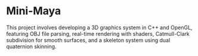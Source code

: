 # Mini-Maya
This project involves developing a 3D graphics system in C++ and OpenGL, featuring OBJ file parsing, real-time rendering with shaders, Catmull-Clark subdivision for smooth surfaces, and a skeleton system using dual quaternion skinning.
